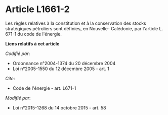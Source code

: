 # Article L1661-2

Les règles relatives à la constitution et à la conservation des stocks stratégiques pétroliers sont définies, en Nouvelle-
Calédonie, par                                                 l'article L. 671-1 du code de l'énergie.

**Liens relatifs à cet article**

_Codifié par_:

  - Ordonnance n°2004-1374 du 20 décembre 2004
  - Loi n°2005-1550 du 12 décembre 2005 - art. 1

_Cite_:

  - Code de l'énergie - art. L671-1

_Modifié par_:

  - Loi n°2015-1268 du 14 octobre 2015 - art. 58
